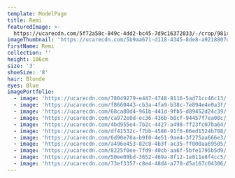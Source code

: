```yaml
---
template: ModelPage
title: Remi
featuredImage: >-
  https://ucarecdn.com/5f72a58c-849c-4dd2-bc45-7d9c16372033/-/crop/981x564/0,259/-/preview/
imageThumbnail: 'https://ucarecdn.com/5b9aa671-d118-4345-8de8-a9218807d181/'
firstName: Remi
collection: ''
height: 106cm
size: '3'
shoeSize: '8'
hair: Blonde
eyes: Blue
imagePortfolio:
  - image: 'https://ucarecdn.com/78049279-e447-4748-8116-5ad71cc46c13/'
  - image: 'https://ucarecdn.com/f8660443-cb3a-4fa9-b38c-7e894e4e0a3f/'
  - image: 'https://ucarecdn.com/68ca80d4-961b-441d-9fb5-d89452d24c39/'
  - image: 'https://ucarecdn.com/ca972e0d-ec36-436b-b8cf-94457f7ea00c/'
  - image: 'https://ucarecdn.com/4bd955e4-7b2c-4427-a498-ff23fc07ba64/'
  - image: 'https://ucarecdn.com/df41532c-f7bb-4586-91f6-06ed1524b708/'
  - image: 'https://ucarecdn.com/6d90e78a-b9f0-4e51-9ae4-3f275aa666e3/'
  - image: 'https://ucarecdn.com/a496e453-82c8-4b3f-ac35-ff000aa69505/'
  - image: 'https://ucarecdn.com/8225f0ee-7fd9-40cb-aa6f-5bfe1795b5d9/'
  - image: 'https://ucarecdn.com/50ee09bd-3652-469a-8f12-1e811e8f4cc5/'
  - image: 'https://ucarecdn.com/73ef3357-c8e4-48d4-a770-d5a167c04306/'
---
```


